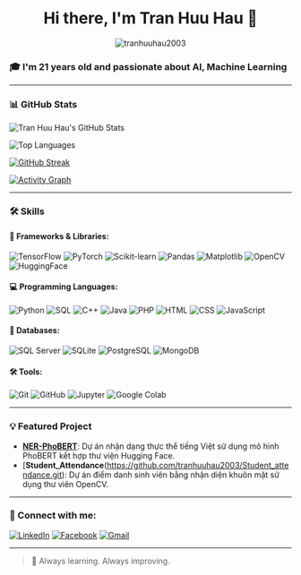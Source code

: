 <h1 align="center">Hi there, I'm Tran Huu Hau 👋</h1>

<p align="center">
  <img src="https://komarev.com/ghpvc/?username=tranhuuhau2003&label=Profile%20views&color=0e75b6&style=flat" alt="tranhuuhau2003" />
</p>

### 🎓 I'm 21 years old and passionate about AI, Machine Learning

---

### 📊 GitHub Stats

![Tran Huu Hau's GitHub Stats](https://github-readme-stats.vercel.app/api?username=tranhuuhau2003&show_icons=true&theme=radical)

![Top Languages](https://github-readme-stats.vercel.app/api/top-langs/?username=tranhuuhau2003&langs_count=10&layout=compact&theme=radical)

[![GitHub Streak](https://streak-stats.demolab.com?user=tranhuuhau2003&theme=dark&hide_border=true)](https://git.io/streak-stats)

[![Activity Graph](https://github-readme-activity-graph.vercel.app/graph?username=tranhuuhau2003&theme=github-dark)](https://github.com/tranhuuhau2003)

---

### 🛠 Skills

#### 🫠 Frameworks & Libraries:
![TensorFlow](https://img.shields.io/badge/TensorFlow-FF6F00?style=for-the-badge&logo=tensorflow&logoColor=white) 
![PyTorch](https://img.shields.io/badge/PyTorch-EE4C2C?style=for-the-badge&logo=pytorch&logoColor=white) 
![Scikit-learn](https://img.shields.io/badge/Scikit--learn-F7931E?style=for-the-badge&logo=scikit-learn&logoColor=white) 
![Pandas](https://img.shields.io/badge/Pandas-150458?style=for-the-badge&logo=pandas&logoColor=white) 
![Matplotlib](https://img.shields.io/badge/Matplotlib-11557C?style=for-the-badge&logo=matplotlib&logoColor=white) 
![OpenCV](https://img.shields.io/badge/OpenCV-5C3EE8?style=for-the-badge&logo=opencv&logoColor=white) 
![HuggingFace](https://img.shields.io/badge/HuggingFace-F99000?style=for-the-badge&logo=huggingface&logoColor=white)

#### 💻 Programming Languages:
![Python](https://img.shields.io/badge/Python-3776AB?style=for-the-badge&logo=python&logoColor=white) 
![SQL](https://img.shields.io/badge/SQL-003B57?style=for-the-badge&logo=mysql&logoColor=white) 
![C++](https://img.shields.io/badge/C++-00599C?style=for-the-badge&logo=c%2B%2B&logoColor=white) 
![Java](https://img.shields.io/badge/Java-007396?style=for-the-badge&logo=java&logoColor=white) 
![PHP](https://img.shields.io/badge/PHP-777BB4?style=for-the-badge&logo=php&logoColor=white) 
![HTML](https://img.shields.io/badge/HTML-E34F26?style=for-the-badge&logo=html5&logoColor=white) 
![CSS](https://img.shields.io/badge/CSS-1572B6?style=for-the-badge&logo=css3&logoColor=white) 
![JavaScript](https://img.shields.io/badge/JavaScript-F7DF1E?style=for-the-badge&logo=javascript&logoColor=black)

#### 📂 Databases:
![SQL Server](https://img.shields.io/badge/SQL_Server-CC2927?style=for-the-badge&logo=microsoft-sql-server&logoColor=white) 
![SQLite](https://img.shields.io/badge/SQLite-003B57?style=for-the-badge&logo=sqlite&logoColor=white) 
![PostgreSQL](https://img.shields.io/badge/PostgreSQL-31648C?style=for-the-badge&logo=postgresql&logoColor=white) 
![MongoDB](https://img.shields.io/badge/MongoDB-47A248?style=for-the-badge&logo=mongodb&logoColor=white)

#### 🛠 Tools:
![Git](https://img.shields.io/badge/Git-F05032?style=for-the-badge&logo=git&logoColor=white) 
![GitHub](https://img.shields.io/badge/GitHub-181717?style=for-the-badge&logo=github&logoColor=white) 
![Jupyter](https://img.shields.io/badge/Jupyter-F37626?style=for-the-badge&logo=jupyter&logoColor=white) 
![Google Colab](https://img.shields.io/badge/Google_Colab-F9AB00?style=for-the-badge&logo=googlecolab&logoColor=white)


---

### 💡 Featured Project

- [**NER-PhoBERT**](https://github.com/tranhuuhau2003/NER-PhoBERT): Dự án nhận dạng thực thể tiếng Việt sử dụng mô hình PhoBERT kết hợp thư viện Hugging Face.
- [**Student_Attendance**(https://github.com/tranhuuhau2003/Student_attendance.git): Dự án điểm danh sinh viên bằng nhận diện khuôn mặt sử dụng thư viên OpenCV.

---

### 📢 Connect with me:

[![LinkedIn](https://img.shields.io/badge/LinkedIn-0077B5?style=for-the-badge&logo=linkedin&logoColor=white)](https://www.linkedin.com/in/tr%E1%BA%A7n-h%E1%BB%ADu-h%E1%BA%ADu-677420233)
[![Facebook](https://img.shields.io/badge/Facebook-1877F2?style=for-the-badge&logo=facebook&logoColor=white)](https://www.facebook.com/huuhau.tran.75033/)
[![Gmail](https://img.shields.io/badge/Gmail-D14836?style=for-the-badge&logo=gmail&logoColor=white)](mailto:tranhuuhau2003@gmail.com)

---

> 🌟 Always learning. Always improving.
